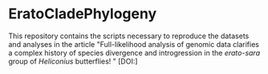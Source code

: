 # EratoCladePhylogeny

This repository contains the scripts necessary to reproduce the datasets and analyses in the article "Full-likelihood analysis of genomic data clarifies a complex history of species divergence and introgression in the <i>erato-sara</i> group of <i>Heliconius</i> butterflies!
" [DOI:]
